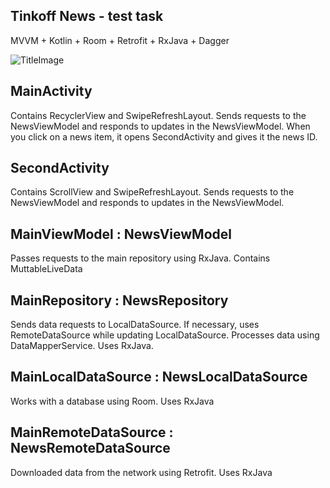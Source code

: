 ## Tinkoff News - test task
MVVM + Kotlin + Room + Retrofit + RxJava + Dagger

![TitleImage](https://user-images.githubusercontent.com/26382897/84543334-9fca2e00-ad14-11ea-8dc0-55ea49bf4648.png)

## MainActivity
Contains RecyclerView and SwipeRefreshLayout. Sends requests to the NewsViewModel and responds to updates in the NewsViewModel. When you click on a news item, it opens SecondActivity and gives it the news ID.

## SecondActivity
Contains ScrollView and SwipeRefreshLayout. Sends requests to the NewsViewModel and responds to updates in the NewsViewModel.

## MainViewModel : NewsViewModel
Passes requests to the main repository using RxJava. Contains MuttableLiveData

## MainRepository : NewsRepository
Sends data requests to LocalDataSource. If necessary, uses RemoteDataSource while updating LocalDataSource. Processes data using DataMapperService. Uses RxJava.

## MainLocalDataSource : NewsLocalDataSource
Works with a database using Room. Uses RxJava

## MainRemoteDataSource : NewsRemoteDataSource
Downloaded data from the network using Retrofit. Uses RxJava

